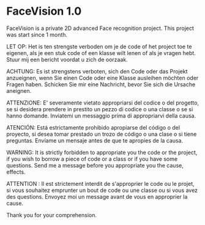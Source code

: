 # FaceVision 1.0

FaceVision is a private 2D advanced Face recognition project. This project was start since 1 month.

LET OP: Het is ten strengste verboden om je de code of het project toe te eigenen, als je een stuk code of een klasse wilt lenen of als je vragen hebt. Stuur mij een bericht voordat u zich de oorzaak.

ACHTUNG: Es ist strengstens verboten, sich den Code oder das Projekt anzueignen, wenn Sie einen Code oder eine Klasse ausleihen möchten oder Fragen haben. Schicken Sie mir eine Nachricht, bevor Sie sich die Ursache aneignen.

ATTENZIONE: E' severamente vietato appropriarsi del codice o del progetto, se si desidera prendere in prestito un pezzo di codice o una classe o se si hanno domande. Inviatemi un messaggio prima di appropriarvi della causa.

ATENCIÓN: Está estrictamente prohibido apropiarse del código o del proyecto, si desea tomar prestado un trozo de código o una clase o si tiene preguntas. Envíame un mensaje antes de que te apropies de la causa.

WARNING: It is strictly forbidden to appropriate you the code or the project, if you wish to borrow a piece of code or a class or if you have some questions. Send me a message before you appropriate you the cause, effects.

ATTENTION : Il est strictement interdit de s'approprier le code ou le projet, si vous souhaitez emprunter un bout de code ou une classe ou si vous avez des questions. Envoyez moi un message avant de vous en approprier la cause.

Thank you for your comprehension. 




